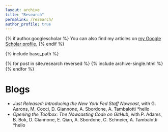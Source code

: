 ```yaml
---
layout: archive
title: "Research"
permalink: /research/
author_profile: true
---
```


<head>
  <!-- Default head tags -->
  <meta charset="utf-8">
  <meta http-equiv="X-UA-Compatible" content="IE=edge">
  <meta name="viewport" content="width=device-width, initial-scale=1">
  <link rel="stylesheet" href="{{ "/assets/main.css" | relative_url }}">
  <link rel="alternate" type="application/rss+xml" title="{{ site.title | escape }}" href="{{ "/feed.xml" | relative_url }}">

  <!-- Favicon head tag -->
  <link rel="icon" href="favicon.ico" type="image/x-icon">
</head>

{% if author.googlescholar %}
  You can also find my articles on <u><a href="{{author.googlescholar}}">my Google Scholar profile</a>.</u>
{% endif %}

{% include base_path %}

{% for post in site.research reversed %}
  {% include archive-single.html %}
{% endfor %}


Blogs
======
* *Just Released: Introducing the New York Fed Staff Nowcast*, with G. Aarons, M. Cocci, D. Giannone, A. Sbordone, A. Tambalotti
	*hello
* *Opening the Toolbox: The Nowcasting Code on GitHub*, with P. Adams, B. Bok, D. Giannone, E. Qian, A. Sbordone, C. Schneier, A. Tambalotti
	*hello
